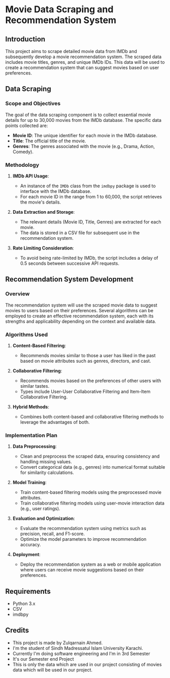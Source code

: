 # Movie Data Scraping and Recommendation System

## Introduction

This project aims to scrape detailed movie data from IMDb and subsequently develop a movie recommendation system. The scraped data includes movie titles, genres, and unique IMDb IDs. This data will be used to create a recommendation system that can suggest movies based on user preferences.

## Data Scraping

### Scope and Objectives

The goal of the data scraping component is to collect essential movie details for up to 30,000 movies from the IMDb database. The specific data points collected are:

- **Movie ID**: The unique identifier for each movie in the IMDb database.
- **Title**: The official title of the movie.
- **Genres**: The genres associated with the movie (e.g., Drama, Action, Comedy).

### Methodology

1. **IMDb API Usage**:
   - An instance of the `IMDb` class from the `imdbpy` package is used to interface with the IMDb database.
   - For each movie ID in the range from 1 to 60,000, the script retrieves the movie's details.

2. **Data Extraction and Storage**:
   - The relevant details (Movie ID, Title, Genres) are extracted for each movie.
   - The data is stored in a CSV file for subsequent use in the recommendation system.

3. **Rate Limiting Consideration**:
   - To avoid being rate-limited by IMDb, the script includes a delay of 0.5 seconds between successive API requests.

## Recommendation System Development

### Overview

The recommendation system will use the scraped movie data to suggest movies to users based on their preferences. Several algorithms can be employed to create an effective recommendation system, each with its strengths and applicability depending on the context and available data.

### Algorithms Used

1. **Content-Based Filtering**:
   - Recommends movies similar to those a user has liked in the past based on movie attributes such as genres, directors, and cast.

2. **Collaborative Filtering**:
   - Recommends movies based on the preferences of other users with similar tastes.
   - Types include User-User Collaborative Filtering and Item-Item Collaborative Filtering.

3. **Hybrid Methods**:
   - Combines both content-based and collaborative filtering methods to leverage the advantages of both.

### Implementation Plan

1. **Data Preprocessing**:
   - Clean and preprocess the scraped data, ensuring consistency and handling missing values.
   - Convert categorical data (e.g., genres) into numerical format suitable for similarity calculations.

2. **Model Training**:
   - Train content-based filtering models using the preprocessed movie attributes.
   - Train collaborative filtering models using user-movie interaction data (e.g., user ratings).

3. **Evaluation and Optimization**:
   - Evaluate the recommendation system using metrics such as precision, recall, and F1-score.
   - Optimize the model parameters to improve recommendation accuracy.

4. **Deployment**:
   - Deploy the recommendation system as a web or mobile application where users can receive movie suggestions based on their preferences.

## Requirements

- Python 3.x
- CSV
- imdbpy

## Credits 
- This project is made by Zulqarnain Ahmed. 
- I'm the student of Sindh Madressatul Islam University Karachi.
- Currently I'm doing software engineering and I'm in 3rd Semester 
- It's our Semester end Project
- This is only the data which are used in our project consisting of movies data which will be used in our project.
